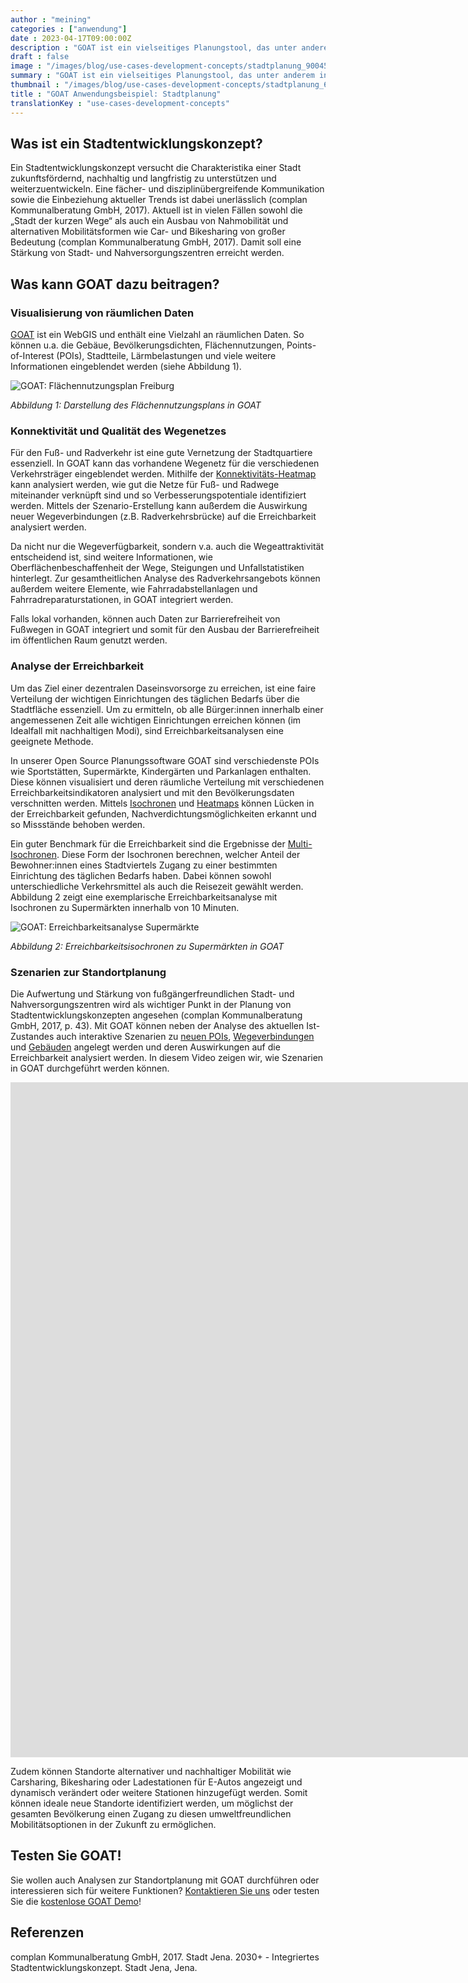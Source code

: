 ```yaml
---
author : "meining"
categories : ["anwendung"]
date : 2023-04-17T09:00:00Z
description : "GOAT ist ein vielseitiges Planungstool, das unter anderem in der Standortplanung eingesetzt werden kann. In diesem Blogpost geben wir einen näheren Einblick zum Einsatz von GOAT in Stadtentwicklungskonzepten."
draft : false
image : "/images/blog/use-cases-development-concepts/stadtplanung_900450.webp"
summary : "GOAT ist ein vielseitiges Planungstool, das unter anderem in der Standortplanung eingesetzt werden kann. In diesem Blogpost geben wir einen näheren Einblick zum Einsatz von GOAT in Stadtentwicklungskonzepten."
thumbnail : "/images/blog/use-cases-development-concepts/stadtplanung_600450.webp"
title : "GOAT Anwendungsbeispiel: Stadtplanung"
translationKey : "use-cases-development-concepts"
---
```

## Was ist ein Stadtentwicklungskonzept?

Ein Stadtentwicklungskonzept versucht die Charakteristika einer Stadt zukunftsfördernd, nachhaltig und langfristig zu unterstützen und weiterzuentwickeln. Eine fächer- und disziplinübergreifende Kommunikation sowie die Einbeziehung aktueller Trends ist dabei unerlässlich (complan Kommunalberatung GmbH, 2017). Aktuell ist in vielen Fällen sowohl die „Stadt der kurzen Wege“ als auch ein Ausbau von Nahmobilität und alternativen Mobilitätsformen wie Car- und Bikesharing von großer Bedeutung (complan Kommunalberatung GmbH, 2017). Damit soll eine Stärkung von Stadt- und Nahversorgungszentren erreicht werden.

## Was kann GOAT dazu beitragen?

### Visualisierung von räumlichen Daten

[GOAT](/../goat/ "Was ist GOAT?") ist ein WebGIS und enthält eine Vielzahl an räumlichen Daten. So können u.a. die Gebäue, Bevölkerungsdichten, Flächennutzungen, Points-of-Interest (POIs), Stadtteile, Lärmbelastungen und viele weitere Informationen eingeblendet werden (siehe Abbildung 1).

![GOAT: Flächennutzungsplan Freiburg](/images/blog/use-cases-development-concepts/abb1-de.webp "GOAT: Flächennutzungsplan Freiburg")

_Abbildung 1: Darstellung des Flächennutzungsplans in GOAT_

### Konnektivität und Qualität des Wegenetzes

Für den Fuß- und Radverkehr ist eine gute Vernetzung der Stadtquartiere essenziell. In GOAT kann das vorhandene Wegenetz für die verschiedenen Verkehrsträger eingeblendet werden. Mithilfe der [Konnektivitäts-Heatmap](/docs/heatmap-connectivity/ "Dokumentation zur Konnektivitäts-Heatmap") kann analysiert werden, wie gut die Netze für Fuß- und Radwege miteinander verknüpft sind und so Verbesserungspotentiale identifiziert werden. Mittels der Szenario-Erstellung kann außerdem die Auswirkung neuer Wegeverbindungen (z.B. Radverkehrsbrücke) auf die Erreichbarkeit analysiert werden.

Da nicht nur die Wegeverfügbarkeit, sondern v.a. auch die Wegeattraktivität entscheidend ist, sind weitere Informationen, wie Oberflächenbeschaffenheit der Wege, Steigungen und Unfallstatistiken hinterlegt. Zur gesamtheitlichen Analyse des Radverkehrsangebots können außerdem weitere Elemente, wie Fahrradabstellanlagen und Fahrradreparaturstationen, in GOAT integriert werden.

Falls lokal vorhanden, können auch Daten zur Barrierefreiheit von Fußwegen in GOAT integriert und somit für den Ausbau der Barrierefreiheit im öffentlichen Raum genutzt werden.

### Analyse der Erreichbarkeit

Um das Ziel einer dezentralen Daseinsvorsorge zu erreichen, ist eine faire Verteilung der wichtigen Einrichtungen des täglichen Bedarfs über die Stadtfläche essenziell. Um zu ermitteln, ob alle Bürger:innen innerhalb einer angemessenen Zeit alle wichtigen Einrichtungen erreichen können (im Idealfall mit nachhaltigen Modi), sind Erreichbarkeitsanalysen eine geeignete Methode.

In unserer Open Source Planungssoftware GOAT sind verschiedenste POIs wie Sportstätten, Supermärkte, Kindergärten und Parkanlagen enthalten. Diese können visualisiert und deren räumliche Verteilung mit verschiedenen Erreichbarkeitsindikatoren analysiert und mit den Bevölkerungsdaten verschnitten werden. Mittels [Isochronen](/docs/isochrone/ "Dokumentation zu Isochronen") und [Heatmaps](/docs/heatmap/ "Dokumentation zu Heatmaps") können Lücken in der Erreichbarkeit gefunden, Nachverdichtungsmöglichkeiten erkannt und so Missstände behoben werden.

Ein guter Benchmark für die Erreichbarkeit sind die Ergebnisse der [Multi-Isochronen](/tutorials/multiisochrones/ "Tutorial zu Multi-Isochronen"). Diese Form der Isochronen berechnen, welcher Anteil der Bewohner:innen eines Stadtviertels Zugang zu einer bestimmten Einrichtung des täglichen Bedarfs haben. Dabei können sowohl unterschiedliche Verkehrsmittel als auch die Reisezeit gewählt werden. Abbildung 2 zeigt eine exemplarische Erreichbarkeitsanalyse mit Isochronen zu Supermärkten innerhalb von 10 Minuten.

![GOAT: Erreichbarkeitsanalyse Supermärkte](/images/blog/use-cases-development-concepts/abb2-de.webp "GOAT: Erreichbarkeitsanalyse Supermärkte")

_Abbildung 2: Erreichbarkeitsisochronen zu Supermärkten in GOAT_

### Szenarien zur Standortplanung

Die Aufwertung und Stärkung von fußgängerfreundlichen Stadt- und Nahversorgungszentren wird als wichtiger Punkt in der Planung von Stadtentwicklungskonzepten angesehen (complan Kommunalberatung GmbH, 2017, p. 43). Mit GOAT können neben der Analyse des aktuellen Ist-Zustandes auch interaktive Szenarien zu [neuen POIs](/tutorials/scenario-location/ "Tutorial zum Hinzufügen neuer POIs in GOAT"), [Wegeverbindungen](/tutorials/scenario-ways/ "Tutorial zum Hinzufügen neuer Wegeverbindungen in GOAT") und [Gebäuden](/tutorials/scenario-buildings/ "Tutorial zum Verändern der Gebäude in GOAT") angelegt werden und deren Auswirkungen auf die Erreichbarkeit analysiert werden. In diesem Video zeigen wir, wie Szenarien in GOAT durchgeführt werden können.

<iframe class="embed-responsive-item" src="https://player.vimeo.com/video/411721219" frameborder="0" webkitallowfullscreen mozallowfullscreen allowfullscreen data-uk-responsive width="1920" height="1080"></iframe>

Zudem können Standorte alternativer und nachhaltiger Mobilität wie Carsharing, Bikesharing oder Ladestationen für E-Autos angezeigt und dynamisch verändert oder weitere Stationen hinzugefügt werden. Somit können ideale neue Standorte identifiziert werden, um möglichst der gesamten Bevölkerung einen Zugang zu diesen umweltfreundlichen Mobilitätsoptionen in der Zukunft zu ermöglichen.

## Testen Sie GOAT!

Sie wollen auch Analysen zur Standortplanung mit GOAT durchführen oder interessieren sich für weitere Funktionen? [Kontaktieren Sie uns](/kontakt/ "Kontakt zu Plan4Better") oder testen Sie die [kostenlose GOAT Demo](/request-demo/ "Unverbindliche Anmeldung zur kostenlosen Demoversion")!

## Referenzen

complan Kommunalberatung GmbH, 2017. Stadt Jena. 2030+ - Integriertes Stadtentwicklungskonzept. Stadt Jena, Jena.